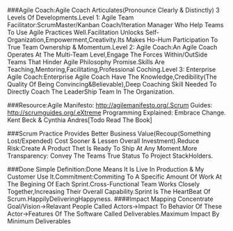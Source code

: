 ###Agile Coach:Agile Coach Articulates(Pronounce Clearly & Distinctly) 3 Levels Of Developments.Level 1: Agile Team Facilitator:ScrumMaster/Kanban Coach/Iteration Manager Who Help Teams To Use Agile Practices Well.Facilitation Unlocks Self-Organization,Empowerment,Creativity.Its Makes Ho-Hum Participation To True Team Ownership & Momentum.Level 2: Agile Coach:An Agile Coach Operates At The Multi-Team Level,Engage The Forces Within/OutSide Teams That Hinder Agile Philosophy Promise.Skills Are Teaching,Mentoring,Facilitating,Professional Coching.Level 3: Enterprise Agile Coach:Enterprise Agile Coach Have The Knowledge,Credibility(The Quality Of Being Convincing&Believable),Deep Coaching Skill Needed To Directly Coach The LeaderShip Team In The Organization.

###Resource:Agile Manifesto: http://agilemanifesto.org/.Scrum Guides: http://scrumguides.org/.eXtreme Programming Explained: Embrace Change. Kent Beck & Cynthia Andres[Todo Read The Book]

###Scrum Practice Provides Better Business Value(Recoup(Something Lost/Expended) Cost Sooner & Lessen Overall Investment).Reduce Risk:Create A Product Thet Is Ready To Ship At Any Moment.More Transparency: Convey The Teams True Status To Project StackHolders.

###Done Simple Definition:Done Means It Is Live In Production & My Customer Use It.Commitment:Commiting To A Specific Amount Of Work At The Begining Of Each Sprint.Cross-Functional Team Works Closely Together,Increasing Their Overall Capability.Sprint Is The HeartBeat Of Scrum.HappilyDeliveringHappyness.
####Impact Mapping Concentrate Goal/Vision->Relavant People Called Actors->Impact To Behavior Of These Actor->Features Of The Software Called Deliverables.Maximum Impact By Minimum Deliverables

